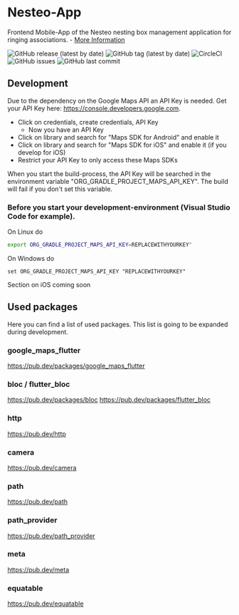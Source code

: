 # Nesteo-App

Frontend Mobile-App of the Nesteo nesting box management application for ringing associations. - [More Information](https://github.com/Nesteo/Nesteo)

![GitHub release (latest by date)](https://img.shields.io/github/v/release/Nesteo/Nesteo-App)
![GitHub tag (latest by date)](https://img.shields.io/github/v/tag/Nesteo/Nesteo-App)
![CircleCI](https://img.shields.io/circleci/build/github/Nesteo/Nesteo-App?token=ac103de9b3a2c8975aa3415c8c0febc24f5ad960)
![GitHub issues](https://img.shields.io/github/issues-raw/Nesteo/Nesteo-App)
![GitHub last commit](https://img.shields.io/github/last-commit/Nesteo/Nesteo-App)

## Development

Due to the dependency on the Google Maps API an API Key is needed. Get your API Key here: <https://console.developers.google.com>.

* Click on credentials, create credentials, API Key
  * Now you have an API Key
* Click on library and search for "Maps SDK for Android" and enable it
* Click on library and search for "Maps SDK for iOS" and enable it (if you develop for iOS)
* Restrict your API Key to only access these Maps SDKs

When you start the build-process, the API Key will be searched in the environment variable "ORG_GRADLE_PROJECT_MAPS_API_KEY". The build will fail if you don't set this variable.

### Before you start your development-environment (Visual Studio Code for example).

On Linux do 

```bash
export ORG_GRADLE_PROJECT_MAPS_API_KEY=REPLACEWITHYOURKEY"
```

On Windows do

```
set ORG_GRADLE_PROJECT_MAPS_API_KEY "REPLACEWITHYOURKEY"
```

Section on iOS coming soon


## Used packages

Here you can find a list of used packages. This list is going to be expanded during development.

### google_maps_flutter

<https://pub.dev/packages/google_maps_flutter>

### bloc / flutter_bloc

<https://pub.dev/packages/bloc>
<https://pub.dev/packages/flutter_bloc>

### http

<https://pub.dev/http>

### camera

<https://pub.dev/camera>

### path

<https://pub.dev/path>

### path_provider

<https://pub.dev/path_provider>

### meta

<https://pub.dev/meta>

### equatable

<https://pub.dev/equatable>
